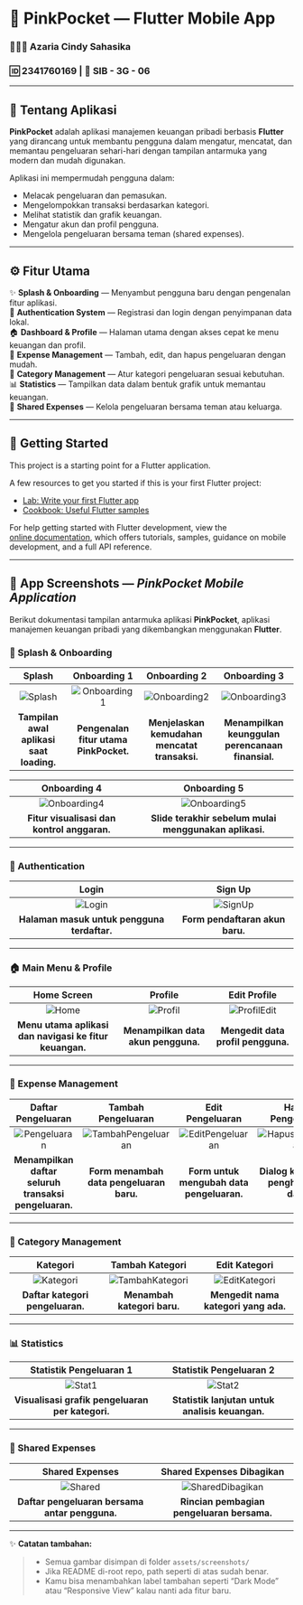 # 💖 PinkPocket — Flutter Mobile App  
### 👩🏻‍💻 Azaria Cindy Sahasika  
### 🆔 2341760169 | 🏫 SIB - 3G - 06  

---

## 📖 Tentang Aplikasi
**PinkPocket** adalah aplikasi manajemen keuangan pribadi berbasis **Flutter** yang dirancang untuk membantu pengguna dalam mengatur, mencatat, dan memantau pengeluaran sehari-hari dengan tampilan antarmuka yang modern dan mudah digunakan.

Aplikasi ini mempermudah pengguna dalam:
- Melacak pengeluaran dan pemasukan.
- Mengelompokkan transaksi berdasarkan kategori.
- Melihat statistik dan grafik keuangan.
- Mengatur akun dan profil pengguna.
- Mengelola pengeluaran bersama teman (shared expenses).

---

## ⚙️ Fitur Utama
✨ **Splash & Onboarding** — Menyambut pengguna baru dengan pengenalan fitur aplikasi.  
🔐 **Authentication System** — Registrasi dan login dengan penyimpanan data lokal.  
🏠 **Dashboard & Profile** — Halaman utama dengan akses cepat ke menu keuangan dan profil.  
💸 **Expense Management** — Tambah, edit, dan hapus pengeluaran dengan mudah.  
🧩 **Category Management** — Atur kategori pengeluaran sesuai kebutuhan.  
📊 **Statistics** — Tampilkan data dalam bentuk grafik untuk memantau keuangan.  
🤝 **Shared Expenses** — Kelola pengeluaran bersama teman atau keluarga.  

---

## 🚀 Getting Started
This project is a starting point for a Flutter application.

A few resources to get you started if this is your first Flutter project:
- [Lab: Write your first Flutter app](https://docs.flutter.dev/get-started/codelab)
- [Cookbook: Useful Flutter samples](https://docs.flutter.dev/cookbook)

For help getting started with Flutter development, view the  
[online documentation](https://docs.flutter.dev/), which offers tutorials, samples, guidance on mobile development, and a full API reference.

---

## 📱 App Screenshots — *PinkPocket Mobile Application*
Berikut dokumentasi tampilan antarmuka aplikasi **PinkPocket**, aplikasi manajemen keuangan pribadi yang dikembangkan menggunakan **Flutter**.

### 🪩 Splash & Onboarding
| Splash | Onboarding 1 | Onboarding 2 | Onboarding 3 |
|:--:|:--:|:--:|:--:|
| ![Splash](assets/screenshots/1.%20Splash%20Screen.png) | ![Onboarding1](assets/screenshots/2.%20Onboarding1.png) | ![Onboarding2](assets/screenshots/3.%20Onboarding2.png) | ![Onboarding3](assets/screenshots/4.%20Onboarding3.png) |
| **Tampilan awal aplikasi saat loading.** | **Pengenalan fitur utama PinkPocket.** | **Menjelaskan kemudahan mencatat transaksi.** | **Menampilkan keunggulan perencanaan finansial.** |

| Onboarding 4 | Onboarding 5 |
|:--:|:--:|
| ![Onboarding4](assets/screenshots/5.%20Onboarding4.png) | ![Onboarding5](assets/screenshots/6.%20Onboarding5.png) |
| **Fitur visualisasi dan kontrol anggaran.** | **Slide terakhir sebelum mulai menggunakan aplikasi.** |

---

### 🔐 Authentication
| Login | Sign Up |
|:--:|:--:|
| ![Login](assets/screenshots/7.%20LogIn.png) | ![SignUp](assets/screenshots/8.%20SignUp.png) |
| **Halaman masuk untuk pengguna terdaftar.** | **Form pendaftaran akun baru.** |

---

### 🏠 Main Menu & Profile
| Home Screen | Profile | Edit Profile |
|:--:|:--:|:--:|
| ![Home](assets/screenshots/9.%20Home%20Screen.png) | ![Profil](assets/screenshots/10.%20Profil.png) | ![ProfilEdit](assets/screenshots/11.%20Profil%20Edit.png) |
| **Menu utama aplikasi dan navigasi ke fitur keuangan.** | **Menampilkan data akun pengguna.** | **Mengedit data profil pengguna.** |

---

### 💸 Expense Management
| Daftar Pengeluaran | Tambah Pengeluaran | Edit Pengeluaran | Hapus Pengeluaran |
|:--:|:--:|:--:|:--:|
| ![Pengeluaran](assets/screenshots/13.%20Pengeluaran.png) | ![TambahPengeluaran](assets/screenshots/14.%20Tambah%20Pengeluaran.png) | ![EditPengeluaran](assets/screenshots/15.%20Edit%20Pengeluaran.png) | ![HapusPengeluaran](assets/screenshots/16.%20Hapus%20Pengeluaran.png) |
| **Menampilkan daftar seluruh transaksi pengeluaran.** | **Form menambah data pengeluaran baru.** | **Form untuk mengubah data pengeluaran.** | **Dialog konfirmasi penghapusan data.** |

---

### 🧩 Category Management
| Kategori | Tambah Kategori | Edit Kategori |
|:--:|:--:|:--:|
| ![Kategori](assets/screenshots/17.%20Kategori.png) | ![TambahKategori](assets/screenshots/18.%20Tambah%20Kategori.png) | ![EditKategori](assets/screenshots/19.%20Edit%20Kategori.png) |
| **Daftar kategori pengeluaran.** | **Menambah kategori baru.** | **Mengedit nama kategori yang ada.** |

---

### 📊 Statistics
| Statistik Pengeluaran 1 | Statistik Pengeluaran 2 |
|:--:|:--:|
| ![Stat1](assets/screenshots/20.%20Statistik%20Pengeluaran.png) | ![Stat2](assets/screenshots/21.%20Statistik%20Pengeluaran2.png) |
| **Visualisasi grafik pengeluaran per kategori.** | **Statistik lanjutan untuk analisis keuangan.** |

---

### 🤝 Shared Expenses
| Shared Expenses | Shared Expenses Dibagikan |
|:--:|:--:|
| ![Shared](assets/screenshots/22.%20Shared%20Expenses.png) | ![SharedDibagikan](assets/screenshots/23.%20Shared%20Expenses%20Dibagikan.png) |
| **Daftar pengeluaran bersama antar pengguna.** | **Rincian pembagian pengeluaran bersama.** |

---

✨ **Catatan tambahan:**
> - Semua gambar disimpan di folder `assets/screenshots/`  
> - Jika README di-root repo, path seperti di atas sudah benar.  
> - Kamu bisa menambahkan label tambahan seperti “Dark Mode” atau “Responsive View” kalau nanti ada fitur baru.
